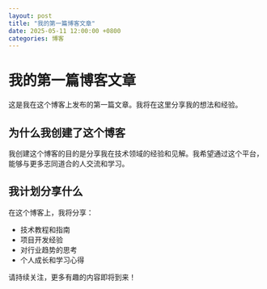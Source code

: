 ```yaml
---
layout: post
title: "我的第一篇博客文章"
date: 2025-05-11 12:00:00 +0800
categories: 博客
---
```


# 我的第一篇博客文章

这是我在这个博客上发布的第一篇文章。我将在这里分享我的想法和经验。

## 为什么我创建了这个博客

我创建这个博客的目的是分享我在技术领域的经验和见解。我希望通过这个平台，能够与更多志同道合的人交流和学习。

## 我计划分享什么

在这个博客上，我将分享：
- 技术教程和指南
- 项目开发经验
- 对行业趋势的思考
- 个人成长和学习心得

请持续关注，更多有趣的内容即将到来！

